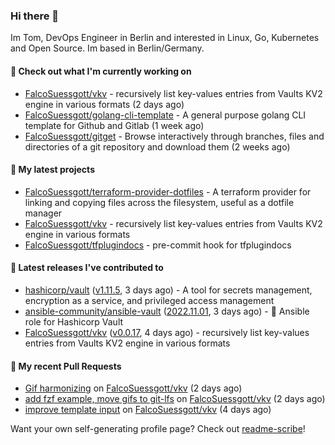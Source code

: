 ### Hi there 👋

Im Tom, DevOps Engineer in Berlin and interested in Linux, Go, Kubernetes and Open Source.
Im based in Berlin/Germany.

#### 👷 Check out what I'm currently working on

- [FalcoSuessgott/vkv](https://github.com/FalcoSuessgott/vkv) - recursively list key-values entries from Vaults KV2 engine in various formats (2 days ago)
- [FalcoSuessgott/golang-cli-template](https://github.com/FalcoSuessgott/golang-cli-template) - A general purpose golang CLI  template for Github and Gitlab (1 week ago)
- [FalcoSuessgott/gitget](https://github.com/FalcoSuessgott/gitget) - Browse interactively through branches, files and directories of a git repository and download them (2 weeks ago)

#### 🌱 My latest projects

- [FalcoSuessgott/terraform-provider-dotfiles](https://github.com/FalcoSuessgott/terraform-provider-dotfiles) - A terraform provider for linking and copying files across the filesystem, useful as a dotfile manager
- [FalcoSuessgott/vkv](https://github.com/FalcoSuessgott/vkv) - recursively list key-values entries from Vaults KV2 engine in various formats
- [FalcoSuessgott/tfplugindocs](https://github.com/FalcoSuessgott/tfplugindocs) - pre-commit hook for tfplugindocs

#### 🔭 Latest releases I've contributed to

- [hashicorp/vault](https://github.com/hashicorp/vault) ([v1.11.5](https://github.com/hashicorp/vault/releases/tag/v1.11.5), 3 days ago) - A tool for secrets management, encryption as a service, and privileged access management
- [ansible-community/ansible-vault](https://github.com/ansible-community/ansible-vault) ([2022.11.01](https://github.com/ansible-community/ansible-vault/releases/tag/2022.11.01), 3 days ago) - :key: Ansible role for Hashicorp Vault
- [FalcoSuessgott/vkv](https://github.com/FalcoSuessgott/vkv) ([v0.0.17](https://github.com/FalcoSuessgott/vkv/releases/tag/v0.0.17), 4 days ago) - recursively list key-values entries from Vaults KV2 engine in various formats

#### 🔨 My recent Pull Requests

- [Gif harmonizing](https://github.com/FalcoSuessgott/vkv/pull/103) on [FalcoSuessgott/vkv](https://github.com/FalcoSuessgott/vkv) (2 days ago)
- [add fzf example, move gifs to git-lfs](https://github.com/FalcoSuessgott/vkv/pull/102) on [FalcoSuessgott/vkv](https://github.com/FalcoSuessgott/vkv) (2 days ago)
- [improve template input](https://github.com/FalcoSuessgott/vkv/pull/99) on [FalcoSuessgott/vkv](https://github.com/FalcoSuessgott/vkv) (4 days ago)

Want your own self-generating profile page? Check out [readme-scribe](https://github.com/muesli/readme-scribe)!